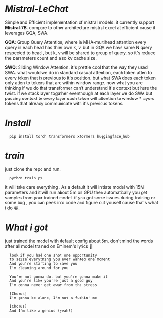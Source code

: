 # *Mistral-LeChat*
  Simple and Efficient implementation of mistral models. it currently support **Mistral-7B**. compare to other architecture mistral excel at efficient cause it leverages GQA, SWA. 

  **GQA**: Group Query Attention, where in MHA-multihead attention every query in each head has thier own k, v. but in GQA we have same N query respected to head , but k, v will be shared to group of query. so it's reduce the parameters count and also kv cache size.
  
  **SWQ**: Sliding Window Attention. it's prettie cool that the way they used SWA. what would we do in standard casual attention, each token atten to every token that is previous to it's position. but what SWA does each token only atten to tokens that are within window range. now what you are thinking if we do that transformer can't understand it's context but here the twist. if we stack layer togather eventhough at each layer we do SWA but passing context to every layer each token will attention to window * layers tokens that already communicate with it's previous tokens.

# *Install*
      pip install torch transformers xformers huggingface_hub 
 
# *train*
  just clone the repo and run. 
  
      python train.py
  it will take care everything . As a default it will initiate model with 15M parameters and it will run about 5m on GPU then automatically you get samples from your trained model. if you got some issues during training or some bug , you can peek into code and figure out youself cause that's what i do 😀. 
# *What i got*
  just trained the model with default config about 5m. don't mind the words after all model trained on Eminem's lyrics 🤘
  
      look if you had one shot one opportunity 
      to seize everything you ever wanted one moment 
      And you're starting to save you
      I'm cleaning around for you
      
      You're not gonna do, but you're gonna make it
      And you're like you're just a good guy
      I'm gonna never get away from the stress
      
      [Chorus]
      I'm gonna be alone, I'm not a fuckin' me
      
      [Chorus]
      And I'm like a genius (yeah!)
